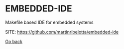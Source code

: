 # EMBEDDED-IDE
 
 Makefile based IDE for embedded systems
 
 SITE: https://github.com/martinribelotta/embedded-ide

 [Go back](https://portable-linux-apps.github.io/apps.html)

